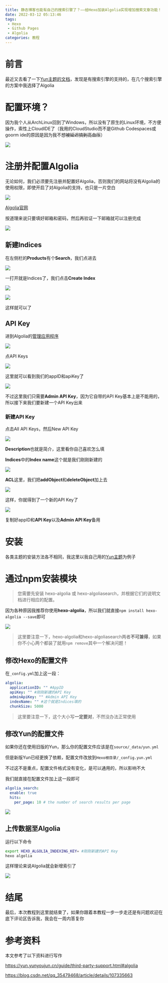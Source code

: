 ```yaml
---
title: 静态博客也能有自己的搜索引擎了？——给Hexo加装Algolia实现增加搜索文章功能！
date: 2022-03-12 05:13:46
tags: 
 - Hexo
 - Github Pages
 - Algolia
categories: 教程
---
```


# 前言

最近又去看了一下[Yun主题的文档](https://yun.yunyoujun.cn/guide/third-party-support.html#algolia)，发现是有搜索引擎的支持的，在几个搜索引擎的方案中我选择了Algolia

# 配置环境？

因为我个人从ArchLinux回到了Windows，所以没有了原生的Linux环境，不方便操作，索性上CloudIDE了（我用的CloudStudio而不是Github Codespaces或goorm ide的原因是因为我不想~~被延迟搞到高血压~~）

![](https://pic.lanta.cyou/img/20220312051255.png)

# 注册并配置Algolia

无论如何，我们必须要先注册并配置好Algolia，否则我们的网站将没有Algolia的使用权限，即使开启了对Algolia的支持，也只是一片空白

![](https://pic.lanta.cyou/img/20220312230356.png)

[Algolia官网](https://www.algolia.com/)

按道理来说只要填好邮箱和密码，然后再验证一下邮箱就可以注册完成

![](https://pic.lanta.cyou/img/20220312230814.png)

## 新建Indices

在左侧栏的**Products**有个**Search**，我们点进去

![](https://pic.lanta.cyou/img/20220313001226.png)

一打开就是Indices了，我们点击**Create Index**

![](https://pic.lanta.cyou/img/20220313001245.png)

![](https://pic.lanta.cyou/img/20220313001318.png)

这样就可以了

## API Key
进到Algolia的[管理应用程序](https://www.algolia.com/account/applications)

![](https://pic.lanta.cyou/img/20220312232432.png)

点API Keys

![](https://pic.lanta.cyou/img/20220312232519.png)

这里就可以看到我们的appID和apiKey了

![](https://pic.lanta.cyou/img/20220312232628.png)

不过这里我们只需要**Admin API Key**，因为它自带的API Key基本上是不能用的，所以接下来我们要新建一个API Key出来

### 新建API Key

点击All API Keys，然后New API Key

![](https://pic.lanta.cyou/img/20220312235151.png)

**Description**也就是简介，这里看你自己喜欢怎么填

**Indices**中的**Index name**这个就是我们刚刚新建的

![](https://pic.lanta.cyou/img/20220313000048.png)

**ACL**这里，我们把**addObject**和**deleteObject**加上去

![](https://pic.lanta.cyou/img/20220312235608.png)

这样，你就得到了一个新的API Key了

![](https://pic.lanta.cyou/img/20220313000211.png)

复制好appID和**API Key**以及**Admin API Key**备用

# 安装

各类主题的安装方法各不相同，我这里以我自己用的[Yun主题](https://github.com/YunYouJun/hexo-theme-yun)为例子

# 通过npm安装模块

> 您需要先安装 hexo-algolia 或 hexo-algoliasearch，并根据它们的说明文档进行相应的配置。

因为各种原因我推荐你使用**hexo-algolia**，所以我们就直接`npm install hexo-algolia --save`即可

![](https://pic.lanta.cyou/img/20220312225250.png)

> 这里要注意一下，hexo-algolia和hexo-algoliasearch两者**不可兼得**，如果你不小心两个都装了就用`npm remove`其中一个解决问题！

## 修改Hexo的配置文件

在`_config.yml`加上这一段：

```yaml
algolia:
  applicationID: "" #AppID
  apiKey: "" #刚刚新建的API Key
  adminApiKey: "" #Admin API Key
  indexName: "" #这个就是Indices填的
  chunkSize: 5000
```

> 这里要注意一下，这个大小写**一定要对**，不然没办法正常使用
## 修改Yun的配置文件

如果你还在使用旧版的Yun，那么你的配置文件应该是在`source/_data/yun.yml`

但是新版Yun已经更换了依赖，配置文件改放到`Hexo根目录/_config.yun.yml`

不过这不是重点，配置文件格式没有变化，是可以通用的，所以影响不大

我们就直接在配置文件加上这一段即可

```yaml
algolia_search:
  enable: true
  hits:
    per_page: 10 # the number of search results per page
```

![](https://pic.lanta.cyou/img/20220312230011.png)

## 上传数据至Algolia

运行以下命令

```bash
export HEXO_ALGOLIA_INDEXING_KEY= #刚刚新建的API Key
hexo algolia
```

这样理论来说Algolia就会新增索引了

![](https://pic.lanta.cyou/img/20220313004944.png)

# 结尾

最后，本次教程到这里就结束了，如果你跟着本教程一步一步走还是有问题欢迎在底下评论区告诉我，我会在一周内答复你

# 参考资料
本文参考了以下资料进行写作

https://yun.yunyoujun.cn/guide/third-party-support.html#algolia

https://blog.csdn.net/qq_35479468/article/details/107335663